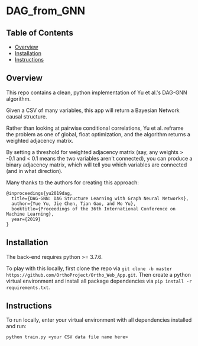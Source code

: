 # DAG_from_GNN

## Table of Contents

- [Overview](#overview)
- [Installation](#installation)
- [Instructions](#references)

## Overview

This repo contains a clean, python implementation of Yu et al.'s DAG-GNN algorithm.

Given a CSV of many variables, this app will return a Bayesian Network causal structure.

Rather than looking at pairwise conditional correlations, Yu et al. reframe the problem
as one of global, float optimization, and the algorithm returns a weighted adjacency matrix.

By setting a threshold for weighted adjacency matrix (say, any weights > -0.1 and < 0.1 means the two variables aren't connected),
you can produce a binary adjacency matrix, which will tell you which variables are connected (and in what direction).

Many thanks to the authors for creating this approach:

```
@inproceedings{yu2019dag,
  title={DAG-GNN: DAG Structure Learning with Graph Neural Networks},
  author={Yue Yu, Jie Chen, Tian Gao, and Mo Yu},
  booktitle={Proceedings of the 36th International Conference on Machine Learning},
  year={2019}
}
```

## Installation

The back-end requires python >= 3.7.6.

To play with this locally, first clone the repo via `git clone -b master https://github.com/OrthoProject/Ortho_Web_App.git`. Then create a python virtual environment and install all package dependencies via `pip install -r requirements.txt`.

## Instructions

To run locally, enter your virtual environment with all dependencies installed and run:

`python train.py <your CSV data file name here>`
